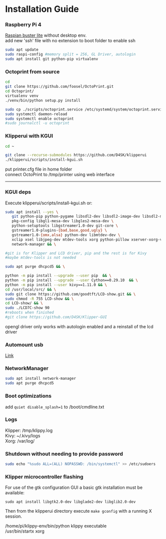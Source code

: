 Installation Guide
==================


### Raspberry Pi 4

[Raspian buster lite](https://www.raspberrypi.org/downloads/raspbian) without desktop env.  
add new 'ssh' file with no extension to boot folder to enable ssh  

```bash
sudo apt update
sudo raspi-config #memory split = 256, GL Driver, autologin  
sudo apt install git python-pip virtualenv  
```

### Octoprint from source

```bash
cd
git clone https://github.com/foosel/OctoPrint.git
cd Octoprint/
virtualenv venv  
./venv/bin/python setup.py install

sudo cp ./scripts/octoprint.service /etc/systemd/system/octoprint.service
sudo systemctl daemon-reload
sudo systemctl enable octoprint
#sudo journalctl -u octoprint
```

### Klipperui with KGUI

```bash
cd ~

git clone --recurse-submodules https://github.com/D4SK/klipperui
./klipperui/scripts/install-kgui.sh
```

put printer.cfg file in home folder  
connect OctoPrint to /tmp/printer using web interface  


---
  
  
  
  
### KGUI deps

Execute klipperui/scripts/install-kgui.sh or:

```bash
sudo apt install --yes \ 
   git python-pip python-pygame libsdl2-dev libsdl2-image-dev libsdl2-mixer-dev libsdl2-ttf-dev \
   pkg-config libgl1-mesa-dev libgles2-mesa-dev \
   python-setuptools libgstreamer1.0-dev git-core \
   gstreamer1.0-plugins-{bad,base,good,ugly} \
   gstreamer1.0-{omx,alsa} python-dev libmtdev-dev \
   xclip xsel libjpeg-dev mtdev-tools xorg python-pillow xserver-xorg-video-fbturbo \
   network-manager && \

#git is for Klipper and LCD driver, pip and the rest is for Kivy 
#maybe mtdev-tools is not needed  

sudo apt purge dhcpcd5 && \

python -m pip install --upgrade --user pip  && \
python -m pip install --upgrade --user Cython==0.29.10  && \
python -m pip install --user kivy==1.11.0 && \
cd /usr/local/src/ && \
sudo git clone https://github.com/goodtft/LCD-show.git && \
sudo chmod -R 755 LCD-show && \
cd LCD-show/ && \
sudo ./LCD7C-show 90  
#reboots when finished  
#git clone https://github.com/D4SK/Klipper-GUI
```

opengl driver only works with autologin enabled and a reinstall of the lcd driver  

### Automount usb

[Link](https://raspberrypi.stackexchange.com/questions/66169/auto-mount-usb-stick-on-plug-in-without-uuid)  

### NetworkManager

```bash
sudo apt install network-manager  
sudo apt purge dhcpcd5  
```

### Boot optimizations

add `quiet disable_splash=1` to /boot/cmdline.txt  

### Logs

Klipper: /tmp/klippy.log  
Kivy:  ~/.kivy/logs  
Xorg: /var/log/  


### Shutdown without needing to provide password

```bash
sudo echo "%sudo ALL=(ALL) NOPASSWD: /bin/systemctl" >> /etc/sudoers
```

### Klipper microcontroller flashing

For use of the gtk configuration GUI a basic gtk installation must be available:

`sudo apt install libgtk2.0-dev libglade2-dev libglib2.0-dev`

Then from the klipperui directory execute
`make gconfig`
with a running X session.

/home/pi/klippy-env/bin/python      klippy executable  
/usr/bin/startx                     xorg
